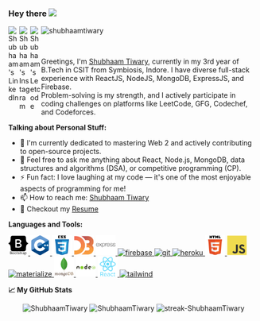 ### Hey there <img src="https://media.giphy.com/media/hvRJCLFzcasrR4ia7z/giphy.gif" width="25px">

<a href="https://www.linkedin.com/in/shubhaam-tiwary-10302a202/">
  <img align="left" alt="Shubhaam's LinkedIn" width="22px" src="https://raw.githubusercontent.com/peterthehan/peterthehan/master/assets/linkedin.svg" />
</a>

<a href="https://www.instagram.com/shubhaam_tiwary/">
  <img align="left" alt="Shubhaam's Instagram" width="22px" src="https://api.iconify.design/akar-icons/instagram-fill.svg?color=white" />
</a>

<a href="https://leetcode.com/shubhaamtiwary_01/">
  <img align="left" alt="Shubhaam's Leetcode" width="22px" src="https://api.iconify.design/simple-icons/leetcode.svg?color=white" />
</a>

<p align="left"> <img src="https://komarev.com/ghpvc/?username=shubhaamtiwary&label=Profile%20views&color=0e75b6&style=flat" alt="shubhaamtiwary" /> </p>

<br />

Greetings, I'm [Shubhaam Tiwary](https://github.com/ShubhaamTiwary), currently in my 3rd year of B.Tech in CSIT from Symbiosis, Indore. I have diverse full-stack experience with ReactJS, NodeJS, MongoDB, ExpressJS, and Firebase. 
<br />
Problem-solving is my strength, and I actively participate in coding challenges on platforms like LeetCode, GFG, Codechef, and Codeforces.

**Talking about Personal Stuff:**

- 🌱 I'm currently dedicated to mastering Web 2 and actively contributing to open-source projects.
- 💬 Feel free to ask me anything about React, Node.js, MongoDB, data structures and algorithms (DSA), or competitive programming (CP).
- ⚡ Fun fact: I love laughing at my code — it's one of the most enjoyable aspects of programming for me!
- 📫 How to reach me: [Shubhaam Tiwary](https://www.linkedin.com/in/shubhaam-tiwary-10302a202/)
- 📝 Checkout my [Resume](https://drive.google.com/file/d/1RqYrYUqbruRnk8w79-x08JGZnmxYPZeT/view?usp=sharing)


**Languages and Tools:**  

<p align="left"> <a href="https://getbootstrap.com" target="_blank" rel="noreferrer"> <img src="https://raw.githubusercontent.com/devicons/devicon/master/icons/bootstrap/bootstrap-plain-wordmark.svg" alt="bootstrap" width="40" height="40"/> </a> <a href="https://www.w3schools.com/cpp/" target="_blank" rel="noreferrer"> <img src="https://raw.githubusercontent.com/devicons/devicon/master/icons/cplusplus/cplusplus-original.svg" alt="cplusplus" width="40" height="40"/> </a> <a href="https://www.w3schools.com/css/" target="_blank" rel="noreferrer"> <img src="https://raw.githubusercontent.com/devicons/devicon/master/icons/css3/css3-original-wordmark.svg" alt="css3" width="40" height="40"/> </a> <a href="https://d3js.org/" target="_blank" rel="noreferrer"> <img src="https://raw.githubusercontent.com/devicons/devicon/master/icons/d3js/d3js-original.svg" alt="d3js" width="40" height="40"/> </a> <a href="https://expressjs.com" target="_blank" rel="noreferrer"> <img src="https://raw.githubusercontent.com/devicons/devicon/master/icons/express/express-original-wordmark.svg" alt="express" width="40" height="40"/> </a> <a href="https://firebase.google.com/" target="_blank" rel="noreferrer"> <img src="https://www.vectorlogo.zone/logos/firebase/firebase-icon.svg" alt="firebase" width="40" height="40"/> </a> <a href="https://git-scm.com/" target="_blank" rel="noreferrer"> <img src="https://www.vectorlogo.zone/logos/git-scm/git-scm-icon.svg" alt="git" width="40" height="40"/> </a> <a href="https://heroku.com" target="_blank" rel="noreferrer"> <img src="https://www.vectorlogo.zone/logos/heroku/heroku-icon.svg" alt="heroku" width="40" height="40"/> </a> <a href="https://www.w3.org/html/" target="_blank" rel="noreferrer"> <img src="https://raw.githubusercontent.com/devicons/devicon/master/icons/html5/html5-original-wordmark.svg" alt="html5" width="40" height="40"/> </a> <a href="https://developer.mozilla.org/en-US/docs/Web/JavaScript" target="_blank" rel="noreferrer"> <img src="https://raw.githubusercontent.com/devicons/devicon/master/icons/javascript/javascript-original.svg" alt="javascript" width="40" height="40"/> </a> <a href="https://materializecss.com/" target="_blank" rel="noreferrer"> <img src="https://raw.githubusercontent.com/prplx/svg-logos/5585531d45d294869c4eaab4d7cf2e9c167710a9/svg/materialize.svg" alt="materialize" width="40" height="40"/> </a> <a href="https://www.mongodb.com/" target="_blank" rel="noreferrer"> <img src="https://raw.githubusercontent.com/devicons/devicon/master/icons/mongodb/mongodb-original-wordmark.svg" alt="mongodb" width="40" height="40"/> </a> <a href="https://nodejs.org" target="_blank" rel="noreferrer"> <img src="https://raw.githubusercontent.com/devicons/devicon/master/icons/nodejs/nodejs-original-wordmark.svg" alt="nodejs" width="40" height="40"/> </a> <a href="https://reactjs.org/" target="_blank" rel="noreferrer"> <img src="https://raw.githubusercontent.com/devicons/devicon/master/icons/react/react-original-wordmark.svg" alt="react" width="40" height="40"/> </a> <a href="https://tailwindcss.com/" target="_blank" rel="noreferrer"> <img src="https://www.vectorlogo.zone/logos/tailwindcss/tailwindcss-icon.svg" alt="tailwind" width="40" height="40"/> </a> </p>


**📈 My GitHub Stats**


<div align="center">
  <img height="180px" src="https://github-readme-stats-sigma-five.vercel.app/api?username=ShubhaamTiwary&show_icons=true&theme=gotham" alt="ShubhaamTiwary" />  
  <img height="180px" src="https://github-readme-stats-sigma-five.vercel.app/api/top-langs/?username=ShubhaamTiwary&layout=compact&show_icons=true&theme=gotham&hide=jupyter%20notebook" alt="ShubhaamTiwary" />
  <img height="180px" src="http://github-readme-streak-stats.herokuapp.com?user=ShubhaamTiwary&theme=gotham&hide_border=false&date_format=M%20j%5B%2C%20Y%5D" alt="streak-ShubhaamTiwary" />
</div>
